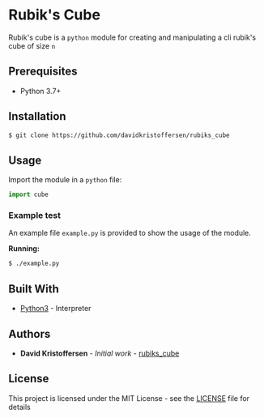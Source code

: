 # Rubik's Cube

Rubik's cube is a `python` module for creating and manipulating a cli rubik's cube of size `n`

## Prerequisites

* Python 3.7+

## Installation

```sh
$ git clone https://github.com/davidkristoffersen/rubiks_cube
```

## Usage

Import the module in a `python` file:

```python
import cube
```

### Example test

An example file `example.py` is provided to show the usage of the module.

**Running:**

```sh
$ ./example.py
```

## Built With

* [Python3](https://www.python.org/) - Interpreter

## Authors

* **David Kristoffersen** - *Initial work* - [rubiks_cube](https://github.com/davidkristoffersen)

## License

This project is licensed under the MIT License - see the [LICENSE](LICENSE) file for details
